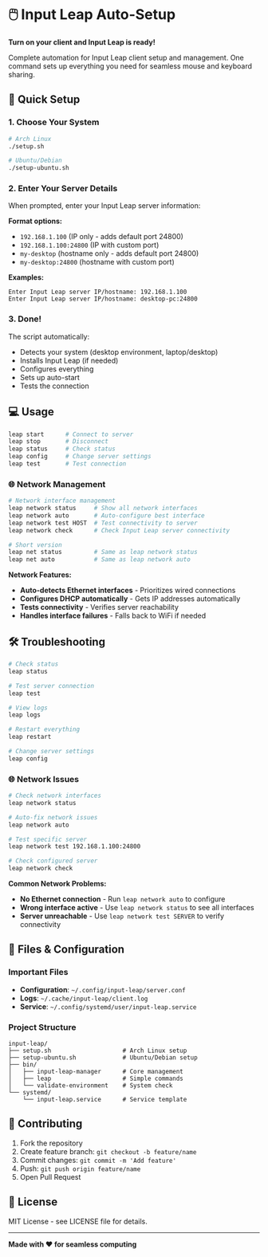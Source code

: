 # 🖱️ Input Leap Auto-Setup

**Turn on your client and Input Leap is ready!**

Complete automation for Input Leap client setup and management. One command sets up everything you need for seamless mouse and keyboard sharing.

## 🚀 Quick Setup

### **1. Choose Your System**
```bash
# Arch Linux
./setup.sh

# Ubuntu/Debian  
./setup-ubuntu.sh
```

### **2. Enter Your Server Details**
When prompted, enter your Input Leap server information:

**Format options:**
- `192.168.1.100` (IP only - adds default port 24800)
- `192.168.1.100:24800` (IP with custom port)
- `my-desktop` (hostname only - adds default port 24800)
- `my-desktop:24800` (hostname with custom port)

**Examples:**
```
Enter Input Leap server IP/hostname: 192.168.1.100
Enter Input Leap server IP/hostname: desktop-pc:24800
```

### **3. Done!**
The script automatically:
- Detects your system (desktop environment, laptop/desktop)
- Installs Input Leap (if needed)
- Configures everything
- Sets up auto-start
- Tests the connection

## 💻 Usage

```bash
leap start      # Connect to server
leap stop       # Disconnect  
leap status     # Check status
leap config     # Change server settings
leap test       # Test connection
```

### 🌐 Network Management

```bash
# Network interface management
leap network status     # Show all network interfaces
leap network auto       # Auto-configure best interface
leap network test HOST  # Test connectivity to server
leap network check      # Check Input Leap server connectivity

# Short version
leap net status         # Same as leap network status
leap net auto           # Same as leap network auto
```

**Network Features:**
- **Auto-detects Ethernet interfaces** - Prioritizes wired connections
- **Configures DHCP automatically** - Gets IP addresses automatically  
- **Tests connectivity** - Verifies server reachability
- **Handles interface failures** - Falls back to WiFi if needed

## 🛠️ Troubleshooting

```bash
# Check status
leap status

# Test server connection  
leap test

# View logs
leap logs

# Restart everything
leap restart

# Change server settings
leap config
```

### 🌐 Network Issues

```bash
# Check network interfaces
leap network status

# Auto-fix network issues
leap network auto

# Test specific server
leap network test 192.168.1.100:24800

# Check configured server
leap network check
```

**Common Network Problems:**
- **No Ethernet connection** - Run `leap network auto` to configure
- **Wrong interface active** - Use `leap network status` to see all interfaces
- **Server unreachable** - Use `leap network test SERVER` to verify connectivity

## 📁 Files & Configuration

### Important Files
- **Configuration**: `~/.config/input-leap/server.conf`
- **Logs**: `~/.cache/input-leap/client.log`
- **Service**: `~/.config/systemd/user/input-leap.service`

### Project Structure
```
input-leap/
├── setup.sh                    # Arch Linux setup
├── setup-ubuntu.sh             # Ubuntu/Debian setup  
├── bin/
│   ├── input-leap-manager      # Core management
│   ├── leap                    # Simple commands
│   └── validate-environment    # System check
└── systemd/
    └── input-leap.service      # Service template
```

## 🚀 Contributing

1. Fork the repository
2. Create feature branch: `git checkout -b feature/name`
3. Commit changes: `git commit -m 'Add feature'`
4. Push: `git push origin feature/name`
5. Open Pull Request

## 📄 License

MIT License - see LICENSE file for details.

---

**Made with ❤️ for seamless computing**
